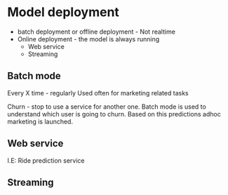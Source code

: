 # Model deployment

- batch deployment or offline deployment - Not realtime 
- Online deployment -  the model is always running
  - Web service
  - Streaming


## Batch mode
Every X time - regularly
Used often for marketing related tasks

Churn - stop to use a service for another one.
Batch mode is used to understand which user is going to churn. Based on this predictions adhoc marketing is launched.

## Web service
I.E: Ride prediction service

## Streaming
